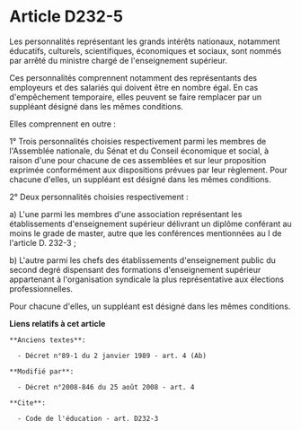 # Article D232-5

Les personnalités représentant les grands intérêts nationaux, notamment éducatifs, culturels, scientifiques, économiques et
sociaux, sont nommés par arrêté du ministre chargé de l'enseignement supérieur. 

Ces personnalités comprennent notamment des représentants des employeurs et des salariés qui doivent être en nombre égal. En
cas d'empêchement temporaire, elles peuvent se faire remplacer par un suppléant désigné dans les mêmes conditions. 

Elles comprennent en outre : 

1° Trois personnalités choisies respectivement parmi les membres de l'Assemblée nationale, du Sénat et du Conseil économique
et social, à raison d'une pour chacune de ces assemblées et sur leur proposition exprimée conformément aux dispositions
prévues par leur règlement. Pour chacune d'elles, un suppléant est désigné dans les mêmes conditions. 

2° Deux personnalités choisies respectivement : 

a) L'une parmi les membres d'une association représentant les établissements d'enseignement supérieur délivrant un diplôme
conférant au moins le grade de master, autre que les conférences mentionnées au I de l'article D. 232-3 ; 

b) L'autre parmi les chefs des établissements d'enseignement public du second degré dispensant des formations d'enseignement
supérieur appartenant à l'organisation syndicale la plus représentative aux élections professionnelles. 

Pour chacune d'elles, un suppléant est désigné dans les mêmes conditions.

**Liens relatifs à cet article**

	**Anciens textes**:

	  - Décret n°89-1 du 2 janvier 1989 - art. 4 (Ab)

	**Modifié par**:

	  - Décret n°2008-846 du 25 août 2008 - art. 4

	**Cite**:

	  - Code de l'éducation - art. D232-3
